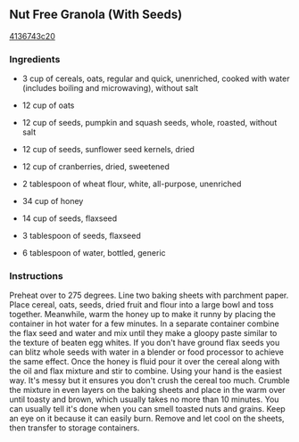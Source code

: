 ## Nut Free Granola (With Seeds)

[4136743c20](http://www.food.com/recipe/nut-free-granola-with-seeds-504465)

### Ingredients

 - 3 cup of cereals, oats, regular and quick, unenriched, cooked with water (includes boiling and microwaving), without salt

 - 12 cup of oats

 - 12 cup of seeds, pumpkin and squash seeds, whole, roasted, without salt

 - 12 cup of seeds, sunflower seed kernels, dried

 - 12 cup of cranberries, dried, sweetened

 - 2 tablespoon of wheat flour, white, all-purpose, unenriched

 - 34 cup of honey

 - 14 cup of seeds, flaxseed

 - 3 tablespoon of seeds, flaxseed

 - 6 tablespoon of water, bottled, generic

### Instructions

Preheat over to 275 degrees. Line two baking sheets with parchment paper. Place cereal, oats, seeds, dried fruit and flour into a large bowl and toss together. Meanwhile, warm the honey up to make it runny by placing the container in hot water for a few minutes. In a separate container combine the flax seed and water and mix until they make a gloopy paste similar to the texture of beaten egg whites. If you don't have ground flax seeds you can blitz whole seeds with water in a blender or food processor to achieve the same effect. Once the honey is fluid pour it over the cereal along with the oil and flax mixture and stir to combine. Using your hand is the easiest way. It's messy but it ensures you don't crush the cereal too much. Crumble the mixture in even layers on the baking sheets and place in the warm over until toasty and brown, which usually takes no more than 10 minutes. You can usually tell it's done when you can smell toasted nuts and grains. Keep an eye on it because it can easily burn. Remove and let cool on the sheets, then transfer to storage containers.